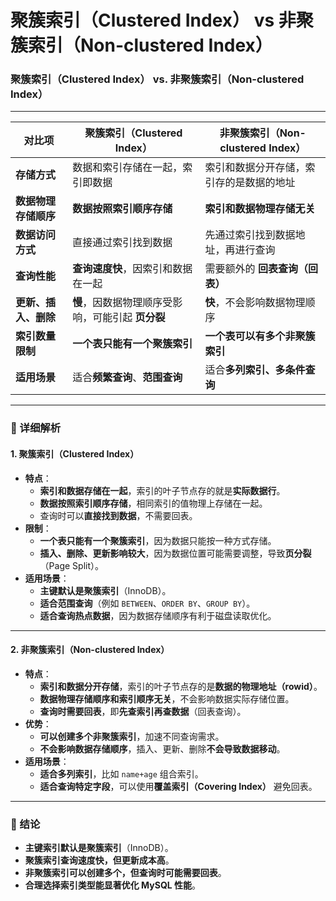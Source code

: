 # 聚簇索引（Clustered Index） vs 非聚簇索引（Non-clustered Index）

### 聚簇索引（Clustered Index） vs. 非聚簇索引（Non-clustered Index）

***

| **对比项**      | **聚簇索引（Clustered Index）**     | **非聚簇索引（Non-clustered Index）** |
| ------------ | ----------------------------- | ------------------------------ |
| **存储方式**     | 数据和索引存储在一起，索引即数据              | 索引和数据分开存储，索引存的是数据的地址           |
| **数据物理存储顺序** | **数据按照索引顺序存储**                | **索引和数据物理存储无关**                |
| **数据访问方式**   | 直接通过索引找到数据                    | 先通过索引找到数据地址，再进行查询              |
| **查询性能**     | **查询速度快**，因索引和数据在一起           | 需要额外的 **回表查询（回表）**             |
| **更新、插入、删除** | **慢**，因数据物理顺序受影响，可能引起 **页分裂** | **快**，不会影响数据物理顺序               |
| **索引数量限制**   | **一个表只能有一个聚簇索引**              | **一个表可以有多个非聚簇索引**              |
| **适用场景**     | 适合**频繁查询**、**范围查询**           | 适合**多列索引、多条件查询**               |

***

### **📖 详细解析**

#### **1. 聚簇索引（Clustered Index）**

* **特点**：
  * **索引和数据存储在一起**，索引的叶子节点存的就是**实际数据行**。
  * **数据按照索引顺序存储**，相同索引的值物理上存储在一起。
  * 查询时可以**直接找到数据**，不需要回表。
* **限制**：
  * **一个表只能有一个聚簇索引**，因为数据只能按一种方式存储。
  * **插入、删除、更新影响较大**，因为数据位置可能需要调整，导致**页分裂**（Page Split）。
* **适用场景**：
  * **主键默认是聚簇索引**（InnoDB）。
  * **适合范围查询**（例如 `BETWEEN`、`ORDER BY`、`GROUP BY`）。
  * **适合查询热点数据**，因为数据存储顺序有利于磁盘读取优化。

***

#### **2. 非聚簇索引（Non-clustered Index）**

* **特点**：
  * **索引和数据分开存储**，索引的叶子节点存的是**数据的物理地址（rowid）**。
  * **数据物理存储顺序和索引顺序无关**，不会影响数据实际存储位置。
  * **查询时需要回表**，即**先查索引再查数据**（回表查询）。
* **优势**：
  * **可以创建多个非聚簇索引**，加速不同查询需求。
  * **不会影响数据存储顺序**，插入、更新、删除**不会导致数据移动**。
* **适用场景**：
  * **适合多列索引**，比如 `name+age` 组合索引。
  * **适合查询特定字段**，可以使用**覆盖索引（Covering Index）** 避免回表。

***



### **📝 结论**

* **主键索引默认是聚簇索引**（InnoDB）。
* **聚簇索引查询速度快，但更新成本高**。
* **非聚簇索引可以创建多个，但查询时可能需要回表**。
* **合理选择索引类型能显著优化 MySQL 性能**。
